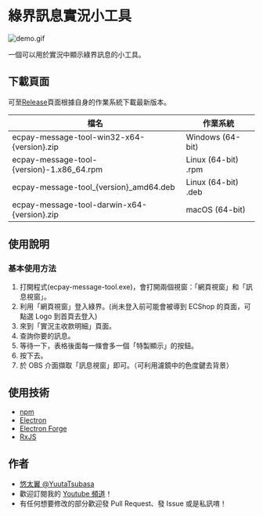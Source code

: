 # 綠界訊息實況小工具

![demo.gif](demo.gif)

一個可以用於實況中顯示綠界訊息的小工具。

## 下載頁面

可至[Release](https://github.com/YuutaTsubasa/ecpay-message-tool/releases/)頁面根據自身的作業系統下載最新版本。

檔名 | 作業系統
--- | --- 
ecpay-message-tool-win32-x64-{version}.zip | Windows (64-bit)
ecpay-message-tool-{version}-1.x86_64.rpm | Linux (64-bit) .rpm
ecpay-message-tool_{version}_amd64.deb | Linux (64-bit) .deb
ecpay-message-tool-darwin-x64-{version}.zip | macOS (64-bit)

## 使用說明

### 基本使用方法
1. 打開程式(ecpay-message-tool.exe)，會打開兩個視窗：「網頁視窗」和「訊息視窗」。
2. 利用「網頁視窗」登入綠界。(尚未登入前可能會被導到 ECShop 的頁面，可點選 Logo 到首頁去登入)
4. 來到「實況主收款明細」頁面。
5. 查詢你要的訊息。
6. 等待一下，表格後面每一條會多一個「特製顯示」的按鈕。
7. 按下去。
8. 於 OBS 介面擷取「訊息視窗」即可。（可利用濾鏡中的色度鍵去背景）

## 使用技術
- [npm](https://www.electronjs.org/)
- [Electron](https://www.electronjs.org/)
- [Electron Forge](https://www.electronforge.io/)
- [RxJS](https://rxjs.dev/)

## 作者
- [悠太翼 @YuutaTsubasa](http://yutaii.run/twitter)
- 歡迎訂閱我的 [Youtube 頻道](http://yutaii.run/youtube)！
- 有任何想要修改的部分歡迎發 Pull Request、發 Issue 或是私訊唷！
